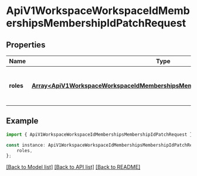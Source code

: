 # ApiV1WorkspaceWorkspaceIdMembershipsMembershipIdPatchRequest


## Properties

Name | Type | Description | Notes
------------ | ------------- | ------------- | -------------
**roles** | [**Array&lt;ApiV1WorkspaceWorkspaceIdMembershipsMembershipIdPatchRequestRolesInner&gt;**](ApiV1WorkspaceWorkspaceIdMembershipsMembershipIdPatchRequestRolesInner.md) | A list of roles to update the membership to. | [default to undefined]

## Example

```typescript
import { ApiV1WorkspaceWorkspaceIdMembershipsMembershipIdPatchRequest } from './api';

const instance: ApiV1WorkspaceWorkspaceIdMembershipsMembershipIdPatchRequest = {
    roles,
};
```

[[Back to Model list]](../README.md#documentation-for-models) [[Back to API list]](../README.md#documentation-for-api-endpoints) [[Back to README]](../README.md)
